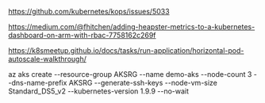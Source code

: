 https://github.com/kubernetes/kops/issues/5033


https://medium.com/@fhitchen/adding-heapster-metrics-to-a-kubernetes-dashboard-on-arm-with-rbac-7758162c269f


https://k8smeetup.github.io/docs/tasks/run-application/horizontal-pod-autoscale-walkthrough/

az aks create --resource-group AKSRG --name demo-aks --node-count 3 --dns-name-prefix AKSRG --generate-ssh-keys --node-vm-size Standard_DS5_v2 --kubernetes-version 1.9.9 --no-wait